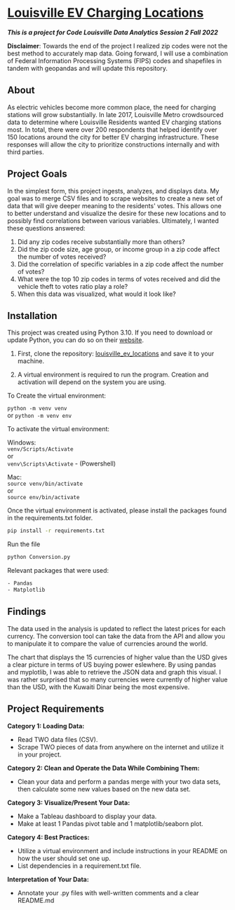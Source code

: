 # [Louisville EV Charging Locations](https://github.com/stefanalytical/louisville_ev_locations.git)
_**This is a project for Code Louisville Data Analytics Session 2 Fall 2022**_

**Disclaimer**: Towards the end of the project I realized zip codes were not the best method to accurately map data. Going forward, I will use a combination of Federal Information Processing Systems (FIPS) codes and shapefiles in tandem with geopandas and will update this repository.

## About

As electric vehicles become more common place, the need for charging stations will grow substantially. In late 2017, Louisville Metro crowdsourced data to determine where Louisville Residents wanted EV charging stations most. In total, there were over 200 respondents that helped identify over 150 locations around the city for better EV charging infrastructure. These responses will allow the city to prioritize constructions internally and with third parties.

## Project Goals

In the simplest form, this project ingests, analyzes, and displays data. My goal was to merge CSV files and to scrape websites to create a new set of data that will give deeper meaning to the residents' votes. This allows one to better understand and visualize the desire for these new locations and to possibly find correlations between various variables. Ultimately, I wanted these questions answered:

1. Did any zip codes receive substantially more than others?
2. Did the zip code size, age group, or income group in a zip code affect the number of votes received?
3. Did the correlation of specific variables in a zip code affect the number of votes?
4. What were the top 10 zip codes in terms of votes received and did the vehicle theft to votes ratio play a role?
5. When this data was visualized, what would it look like?

## Installation

This project was created using Python 3.10. If you need to download or update Python, you can do so on their [website](https://www.python.org/downloads/).

1. First, clone the repository: [louisville_ev_locations](https://github.com/stefanalytical/louisville_ev_locations.git) and save it to your machine.

2. A virtual environment is required to run the program. Creation and activation will depend on the system you are using. 

To Create the virtual environment:

`python -m venv venv` <br />
or
`python -m venv env`

To activate the virtual environment:

Windows: <br />
`venv/Scripts/Activate` <br />
or <br />
`venv\Scripts\Activate` - (Powershell)

Mac: <br />
`source venv/bin/activate` <br />
or <br />
`source env/bin/activate`


Once the virtual environment is activated, please install the packages found in the requirements.txt folder.

```bash
pip install -r requirements.txt
```
Run the file
```bash
python Conversion.py
```

Relevant packages that were used:
```bash
- Pandas
- Matplotlib
```

## Findings

The data used in the analysis is updated to reflect the latest prices for each currency. The conversion tool can take the data from the API and allow you to manipulate it to compare the value of currencies around the world.

The chart that displays the 15 currencies of higher value than the USD gives a clear picture in terms of US buying power eslewhere. By using pandas and myplotlib, I was able to retrieve the JSON data and graph this visual. I was rather surprised that so many currencies were currently of higher value than the USD, with the Kuwaiti Dinar being the most expensive.

## Project Requirements

**Category 1: Loading Data:**

- Read TWO data files (CSV).
- Scrape TWO pieces of data from anywhere on the internet and utilize it in your project.	

**Category 2: Clean and Operate the Data While Combining Them:**

- Clean your data and perform a pandas merge with your two data sets, then calculate some new values based on the new data set.


**Category 3: Visualize/Present Your Data:**

- Make a Tableau dashboard to display your data.
- Make at least 1 Pandas pivot table and 1 matplotlib/seaborn plot.

**Category 4: Best Practices:**

- Utilize a virtual environment and include instructions in your README on how the user should set one up.
- List dependencies in a requirement.txt file.


**Interpretation of Your Data:**

- Annotate your .py files with well-written comments and a clear README.md